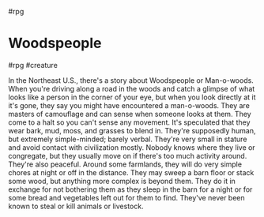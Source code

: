  #rpg
# Woodspeople

#rpg #creature 

In the Northeast U.S., there's a story about Woodspeople or Man-o-woods. When you're driving along a road in the woods and catch a glimpse of what looks like a person in the corner of your eye, but when you look directly at it it's gone, they say you might have encountered a man-o-woods. 
They are masters of camouflage and can sense when someone looks at them. They come to a halt so you can't sense any movement. It's speculated that they wear bark, mud, moss, and grasses to blend in. They're supposedly human, but extremely simple-minded; barely verbal. They're very small in stature and avoid contact with civilization mostly. Nobody knows where they live or congregate, but they usually move on if there's too much activity around.
They're also peaceful. Around some farmlands, they will do very simple chores at night or off in the distance. They may sweep a barn floor or stack some wood, but anything more complex is beyond them. They do it in exchange for not bothering them as they sleep in the barn for a night or for some bread and vegetables left out for them to find. They've never been known to steal or kill animals or livestock.